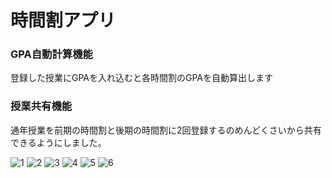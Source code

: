 # 時間割アプリ

### GPA自動計算機能
登録した授業にGPAを入れ込むと各時間割のGPAを自動算出します

### 授業共有機能
通年授業を前期の時間割と後期の時間割に2回登録するのめんどくさいから共有できるようにしました。

![1](screenshot/Apple_iPhone_Xs_Max_6_5-inch_1242x2688_Screenshot1.png)
![2](screenshot/Apple_iPhone_Xs_Max_6_5-inch_1242x2688_Screenshot2.png)
![3](screenshot/Apple_iPhone_Xs_Max_6_5-inch_1242x2688_Screenshot3.png)
![4](screenshot/Apple_iPhone_Xs_Max_6_5-inch_1242x2688_Screenshot4.png)
![5](screenshot/Apple_iPhone_Xs_Max_6_5-inch_1242x2688_Screenshot5.png)
![6](screenshot/Apple_iPhone_Xs_Max_6_5-inch_1242x2688_Screenshot6.png)
